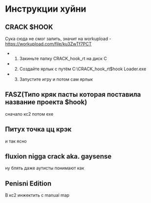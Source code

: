# Инструкции хуйни
## CRACK $HOOK
Сука сюда не смог залить, значит на workupload - https://workupload.com/file/ku3ZwTf7PCT
- 1. Закиньте папку CRACK_hook_rt на диск C
- 2. Создайте ярлык с путём C:\CRACK_hook_rt\$hook Loader.exe
- 3. Запустите игру и потом сам ярлык

## FASZ(Типо кряк пасты которая поставила название проекта $hook)
 сначало кс2 потом exe

## Питух точка цц крэк
 и так ясно

## fluxion nigga crack aka. gaysense
 ну блять даже аутисты понимают как

## Penisni Edition
 В кс2 инжектить с manual map


